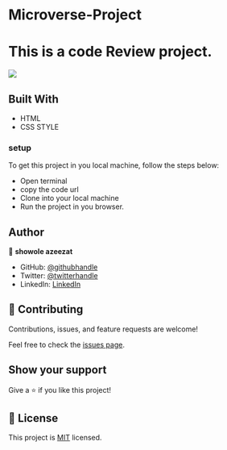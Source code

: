 # Microverse-Project
# This is a code Review project.
![](https://img.shields.io/badge/Microverse-blueviolet)
 
## Built With

- HTML 
- CSS STYLE

### setup 
To get this project in you local machine, follow the steps below:
- Open terminal 
- copy the code url
- Clone into your local machine
- Run the project in you browser.


## Author

👤 **showole azeezat**

- GitHub: [@githubhandle](https://github.com/oluwajuwon8)
- Twitter: [@twitterhandle](https://twitter.com/oluwafu87040629)
- LinkedIn: [LinkedIn](https://linkedin.com/in/showole-azeezat-omolola-4368a7ba/)



## 🤝 Contributing

Contributions, issues, and feature requests are welcome!

Feel free to check the [issues page](../../issues/).

## Show your support

Give a ⭐️ if you like this project!

## 📝 License

This project is [MIT](./MIT.md) licensed.